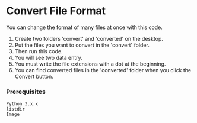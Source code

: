 # Convert File Format

You can change the format of many files at once with this code.

1) Create two folders 'convert' and 'converted' on the desktop.  
2) Put the files you want to convert in the 'convert' folder.  
3) Then run this code.  
4) You will see two data entry.  
5) You must write the file extensions with a dot at the beginning.  
6) You can find converted files in the 'converted' folder when you click the Convert button.  


### Prerequisites
```
Python 3.x.x
listdir
Image
```
